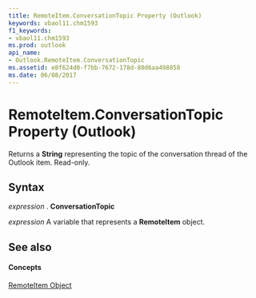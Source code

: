 ```yaml
---
title: RemoteItem.ConversationTopic Property (Outlook)
keywords: vbaol11.chm1593
f1_keywords:
- vbaol11.chm1593
ms.prod: outlook
api_name:
- Outlook.RemoteItem.ConversationTopic
ms.assetid: e8f624d0-f7bb-7672-178d-80d6aa498858
ms.date: 06/08/2017
---
```



# RemoteItem.ConversationTopic Property (Outlook)

Returns a **String** representing the topic of the conversation thread of the Outlook item. Read-only.


## Syntax

 _expression_ . **ConversationTopic**

 _expression_ A variable that represents a **RemoteItem** object.


## See also


#### Concepts


[RemoteItem Object](remoteitem-object-outlook.md)

